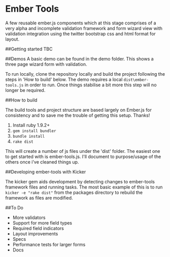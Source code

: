 # Ember Tools

A few reusable ember.js components which at this stage comprises of a very alpha and incomplete validation framework and form wizard view with validation integration using the twitter bootstrap css and html format for layout.

##Getting started
TBC

##Demos
A basic demo can be found in the demo folder. This shows a three page wizard form with validation.

To run locally, clone the repository locally and build the project following the steps in 'How to build' below. The demo requires a local `dist\ember-tools.js` in order to run. Once things stabilise a bit more this step will no longer be required.

##How to build

The build tools and project structure are based largely on Ember.js for consistency and to save me the trouble of getting this setup. Thanks!

1. Install ruby 1.9.2+
2. `gem install bundler`
3. `bundle install`
4. `rake dist`

This will create a number of js files under the 'dist' folder. The easiest one to get started with is ember-tools.js. I'll document to purpose/usage of the others once i've cleaned things up.

##Developing ember-tools with Kicker

The kicker gem aids development by detecting changes to ember-tools framework files and running tasks. The most basic example of this is to run `kicker -e "rake dist"` from the packages directory to rebuild the framework as files are modified.


##To Do

* More validators
* Support for more field types
* Required field indicators
* Layout improvements
* Specs
* Performance tests for larger forms
* Docs




